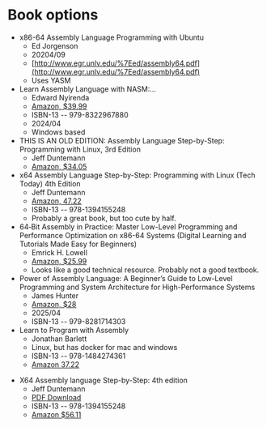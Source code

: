 # Book options

- x86-64 Assembly Language Programming with Ubuntu
  - Ed Jorgenson
  - 20204/09
  - [http://www.egr.unlv.edu/%7Eed/assembly64.pdf](http://www.egr.unlv.edu/%7Eed/assembly64.pdf)
  - Uses YASM
- Learn Assembly Language with NASM:...
  - Edward Nyirenda
  - [Amazon, $39.99](https://www.amazon.com/Learn-Assembly-Language-NASM-Programming/dp/B0D28WTK6Z/ref=sr_1_1?crid=231QSI4WMB8GC&dib=eyJ2IjoiMSJ9.UipX8Z-mJUZTO8r7LStpHUVnV0uGaCPoQBx_uEatEAIlPGxZRhkqlU1IqLu8fTeIvWWuAwJ3D87Ellkbbf1NSfS30Tu8KYM8ROb-b5PIVBaQNlGat54eXevd4vvRuxYQtr11TTgYMblj3nO1Lbr3guR7pvM3j8KmTdLfISwOPabsaLGl5mdY0ZHzGMQrb-bO.4THLBiz-4qkwA8Kn5bsUGos9wnZ9H5llF5TftQPkAkI&dib_tag=se&keywords=nasm+assembly+language+book&qid=1753226919&sprefix=nasm+assembly+language+book%2Caps%2C84&sr=8-1)
  - ISBN-13 -- 979-8322967880
  - 2024/04
  - Windows based
- THIS IS AN OLD EDITION: Assembly Language Step-by-Step: Programming with Linux, 3rd Edition
  - Jeff Duntemann
  - [Amazon, $34.05](https://www.amazon.com/Assembly-Language-Step-Step-Third/dp/0470497025/ref=sr_1_2?crid=231QSI4WMB8GC&dib=eyJ2IjoiMSJ9.UipX8Z-mJUZTO8r7LStpHUVnV0uGaCPoQBx_uEatEAIlPGxZRhkqlU1IqLu8fTeIvWWuAwJ3D87Ellkbbf1NSfS30Tu8KYM8ROb-b5PIVBaQNlGat54eXevd4vvRuxYQtr11TTgYMblj3nO1Lbr3guR7pvM3j8KmTdLfISwOPabsaLGl5mdY0ZHzGMQrb-bO.4THLBiz-4qkwA8Kn5bsUGos9wnZ9H5llF5TftQPkAkI&dib_tag=se&keywords=nasm+assembly+language+book&qid=1753226919&sprefix=nasm+assembly+language+book%2Caps%2C84&sr=8-2)
- x64 Assembly Language Step-by-Step: Programming with Linux (Tech Today) 4th Edition
  - Jeff Duntemann
  - [Amazon, 47.22](https://www.amazon.com/x64-Assembly-Language-Step-Step-dp-1394155247/dp/1394155247/ref=dp_ob_title_bk)
  - ISBN-13 -- 978-1394155248
  - Probably a great book, but too cute by half.
- 64‑Bit Assembly in Practice: Master Low-Level Programming and Performance Optimization on x86-64 Systems (Digital Learning and Tutorials Made Easy for Beginners)
  - Emrick H. Lowell
  - [Amazon, $25.99](https://www.amazon.com/64%E2%80%91Bit-Assembly-Practice-Programming-Optimization/dp/B0FH6BNBD3/ref=sr_1_7?dib=eyJ2IjoiMSJ9.UipX8Z-mJUZTO8r7LStpHUVnV0uGaCPoQBx_uEatEAIlPGxZRhkqlU1IqLu8fTeIvWWuAwJ3D87Ellkbbf1NSfS30Tu8KYM8ROb-b5PIVBaQNlGat54eXevd4vvRuxYQtr11TTgYMblj3nO1Lbr3guR7pvM3j8KmTdLfISwOPabsaLGl5mdY0ZHzGMQrb-bO.4THLBiz-4qkwA8Kn5bsUGos9wnZ9H5llF5TftQPkAkI&dib_tag=se&keywords=nasm+assembly+language+book&qid=1753228300&sr=8-7)
  - Looks like a good technical resource.  Probably not a good textbook.
- Power of Assembly Language: A Beginner’s Guide to Low-Level Programming and System Architecture for High-Performance Systems 
  - James Hunter
  - [Amazon, $28](https://www.amazon.com/Super-Easy-Assembly-Architecture-High-Performance-ebook/dp/B0F6MZ9HJN/ref=tmm_kin_swatch_0?_encoding=UTF8&dib_tag=se&dib=eyJ2IjoiMSJ9.UipX8Z-mJUZTO8r7LStpHUVnV0uGaCPoQBx_uEatEAIlPGxZRhkqlU1IqLu8fTeIvWWuAwJ3D87Ellkbbf1NSfS30Tu8KYM8ROb-b5PIVBaQNlGat54eXevd4vvRuxYQtr11TTgYMblj3nO1Lbr3guR7pvM3j8KmTdLfISwOPabsaLGl5mdY0ZHzGMQrb-bO.4THLBiz-4qkwA8Kn5bsUGos9wnZ9H5llF5TftQPkAkI&qid=1753228300&sr=8-12-spons)
  - 2025/04
  - ISBN-13 -- 979-8281714303
- Learn to Program with Assembly
  - Jonathan Barlett
  - Linux, but has docker for mac and windows
  - ISBN-13 -- 978-1484274361
  - [Amazon 37.22](https://www.amazon.com/Learn-Program-Assembly-Foundational-Programmers/dp/1484274369/ref=tmm_pap_swatch_0)

* X64 Assembly language Step-by-Step:  4th edition
  - Jeff Duntemann
  - [PDF Download](https://dokumen.pub/qdownload/x64-assembly-language-step-by-step-programming-with-linux-4nbsped-1394155247-9781394155248-9781394155545-9781394155255.html)
  - ISBN-13 -- 978-1394155248
  - [Amazon $56.11](https://www.amazon.com/x64-Assembly-Language-Step-Step/dp/1394155247#:~:text=In%20the%20newly%20revised%20fourth,on%20which%20Linux%20is%20built.)
